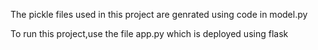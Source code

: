 The pickle files used in this project are genrated using code in model.py

To run this project,use the file app.py which is deployed using flask
